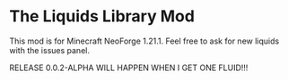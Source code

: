 
The Liquids Library Mod
=======

This mod is for Minecraft NeoForge 1.21.1. Feel free to ask for new liquids with the issues panel.

RELEASE 0.0.2-ALPHA WILL HAPPEN WHEN I GET ONE FLUID!!!
